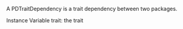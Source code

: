 A PDTraitDependency is a trait dependency between two packages. 


Instance Variable
	trait:		the trait